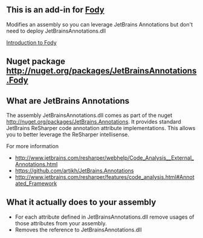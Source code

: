 ## This is an add-in for [Fody](https://github.com/SimonCropp/Fody/) 

Modifies an assembly so you can leverage JetBrains Annotations but don't need to deploy JetBrainsAnnotations.dll

[Introduction to Fody](http://github.com/SimonCropp/Fody/wiki/SampleUsage)

## Nuget package http://nuget.org/packages/JetBrainsAnnotations.Fody 

## What are JetBrains Annotations

The assembly JetBrainsAnnotations.dll comes as part of the nuget http://nuget.org/packages/JetBrains.Annotations.
It provides standard JetBrains ReSharper code annotation attribute implementations. This allows you to better leverage the ReSharper intellisense.

For more information 

 * http://www.jetbrains.com/resharper/webhelp/Code_Analysis__External_Annotations.html 
 * https://github.com/artikh/JetBrains.Annotations
 * http://www.jetbrains.com/resharper/features/code_analysis.html#Annotated_Framework

## What it actually does to your assembly

 * For each attribute defined in JetBrainsAnnotations.dll remove usages of those attributes from your assembly.
 * Removes the reference to JetBrainsAnnotations.dll
